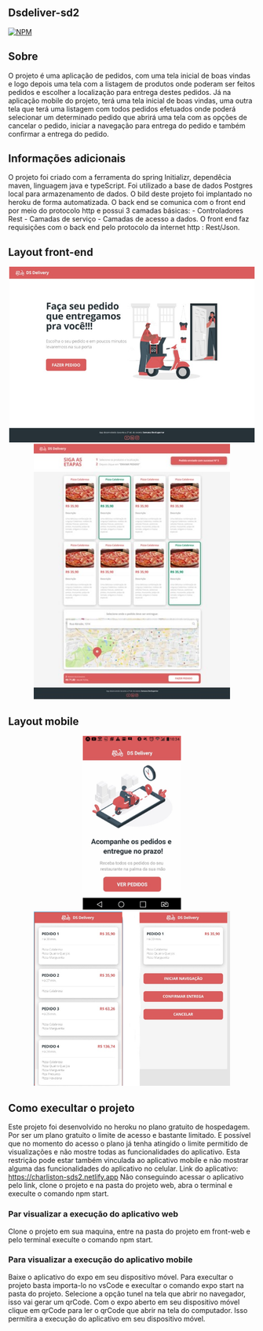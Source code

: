 ## Dsdeliver-sd2

[![NPM](https://img.shields.io/npm/l/react)](https://github.com/charlistonrodrigo/dsdeliver-sds2/blob/main/LICENSE)

## Sobre

O projeto é uma aplicação de pedidos, com uma tela inicial de boas vindas e logo depois uma tela com a listagem de produtos onde poderam ser feitos pedidos
e escolher a localização para entrega destes pedidos.
Já na aplicação mobile do projeto, terá uma tela inicial de boas vindas, uma outra tela que terá uma listagem com todos pedidos efetuados onde poderá selecionar
um determinado pedido que abrirá uma tela com as opções de cancelar o pedido, iniciar a navegação para entrega do pedido e também confirmar a entrega do pedido.  

## Informações adicionais

O projeto foi criado com a ferramenta do spring Initializr, dependêcia maven, linguagem java e typeScript. Foi utilizado a base de dados Postgres local para 
armazenamento de dados.
O bild deste projeto foi implantado no heroku de forma automatizada. O back end se comunica com o front end por meio do protocolo http e possui 3 camadas
básicas: - Controladores Rest
         - Camadas de serviço
         - Camadas de acesso a dados.
O front end faz requisições com o back end pelo protocolo da internet http : Rest/Json.         

## Layout front-end
<p align="center">
  <img width="500" src="Home.jpg">
  <br>      
  <img width="400" src="Card.jpg/">  
</P>

## Layout mobile
<p align="center">
   <img width="200" src="Home_Mobile.jpg">      
   <img width="400" src="Pedidos.jpg/"><br> 
</P>         

## Como execultar o projeto

Este projeto foi desenvolvido no heroku no plano gratuito de hospedagem. Por ser um plano gratuito o limite de acesso e bastante limitado. E possível que no momento do 
acesso o plano já tenha atingido o limite permitido de visualizações e não mostre todas as funcionalidades do aplicativo. Esta restrição pode estar também vinculada 
ao aplicativo mobile e não mostrar alguma das funcionalidades do aplicativo no celular. Link do aplicativo: https://charliston-sds2.netlify.app 
Não conseguindo acessar o aplicativo pelo link, clone o projeto e na pasta do projeto web, abra o terminal e execulte o comando npm start.

### Par visualizar a execução do aplicativo web

Clone o projeto em sua maquina, entre na pasta do projeto em front-web e pelo terminal execulte o comando npm start.

### Para visualizar a execução do aplicativo mobile

Baixe o aplicativo do expo em seu dispositivo móvel. Para execultar o projeto basta importa-lo no vsCode e execultar o comando expo start na pasta do projeto. Selecione a opção tunel na tela que abrir no navegador, isso vai gerar um qrCode. Com o expo aberto em seu dispositivo móvel clique em qrCode para ler o qrCode que abrir na tela do computador.
Isso permitira a execução do aplicativo em seu dispositivo móvel.
